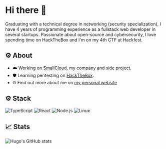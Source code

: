 # Hi there 👋

Graduating with a technical degree in networking (security specialization), I have 4 years of programming experience as a fullstack web developer in several startups. Passionate about open-source and cybersecurity, I love spending time on HackTheBox and I'm on my 4th CTF at Hackfest.

## ⚙️ About
- ☁️ Working on [SmallCloud](https://smallcloud.ca/), my company and side project.
- 🛡️ Learning pentesting on [HackTheBox](https://app.hackthebox.com/users/670319).
- 🌐 Find out more about me on [my personal website](https://hugo.quebec/)

## ⚙️ Stack
![TypeScript](https://img.shields.io/badge/-TypeScript-333?style=flat&logo=typescript)
![React](https://img.shields.io/badge/-React-333?style=flat&logo=react)
![Node.js](https://img.shields.io/badge/-Node.js-333?style=flat&logo=node.js)
![Linux](https://img.shields.io/badge/-Linux-333?style=flat&logo=linux)

## 📈 Stats
![Hugo's GitHub stats](https://github-readme-stats.vercel.app/api?username=beaulieuhugo97&show_icons=true&theme=dracula)
